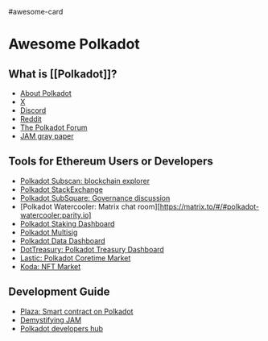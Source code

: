 #awesome-card 

# Awesome Polkadot

## What is [[Polkadot]]?

- [About Polkadot](https://polkadot.com/)
- [X](https://twitter.com/Polkadot)
- [Discord](https://polkadot-discord.w3f.tools/)
- [Reddit](https://www.reddit.com/r/Polkadot/)
- [The Polkadot Forum](https://forum.polkadot.network/)
- [JAM gray paper](https://graypaper.com/)

## Tools for Ethereum Users or Developers

- [Polkadot Subscan: blockchain explorer](https://polkadot.subscan.io/)
- [Polkadot StackExchange](https://polkadot.stackexchange.com/)
- [Polkadot SubSquare: Governance discussion](https://polkadot.subsquare.io/)
- [Polkadot Watercooler: Matrix chat room][https://matrix.to/#/#polkadot-watercooler:parity.io]
- [Polkadot Staking Dashboard](https://staking.polkadot.cloud/)
- [Polkadot Multisig](https://polkadotmultisig.com/)
- [Polkadot Data Dashboard](https://data.parity.io/home)
- [DotTreasury: Polkadot Treasury Dashboard](https://polkadot.dotreasury.com/#/)
- [Lastic: Polkadot Coretime Market](https://www.lastic.xyz/)
- [Koda: NFT Market](https://koda.art/)

## Development Guide

- [Plaza: Smart contract on Polkadot](https://www.rob.tech/blog/plaza/)
- [Demystifying JAM](https://blog.kianenigma.com/posts/tech/demystifying-jam/)
- [Polkadot developers hub](https://github.com/polkadot-developers/)